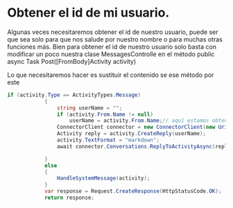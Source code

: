# Obtener el id de mi usuario.

Algunas veces necesitaremos obtener el id de nuestro usuario, puede ser que sea solo para que nos salude por nuestro nombre o para muchas otras funciones más.
Bien para obtener el id de nuestro usuario solo basta con modificar un poco nuestra clase MessagesControlle en el método public async Task<HttpResponseMessage> Post([FromBody]Activity activity)

Lo que necesitaremos hacer es sustituir el contenido se ese método por este


``` csharp - C
if (activity.Type == ActivityTypes.Message)
            {
                string userName = "";
                if (activity.From.Name != null)
                    userName = activity.From.Name;// aquí estamos obteniendo el nombre de usuario
                ConnectorClient connector = new ConnectorClient(new Uri(activity.ServiceUrl));
                Activity reply = activity.CreateReply(userName);
                activity.TextFormat = "markdown";
                await connector.Conversations.ReplyToActivityAsync(reply);

            }
            else
            {
                HandleSystemMessage(activity);
            }
            var response = Request.CreateResponse(HttpStatusCode.OK);
            return response;
``` 

